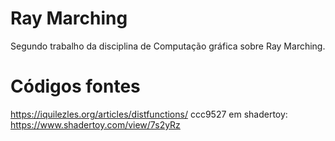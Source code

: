 # Ray Marching
Segundo trabalho da disciplina de Computação gráfica sobre Ray Marching.

# Códigos fontes
https://iquilezles.org/articles/distfunctions/
ccc9527 em shadertoy: https://www.shadertoy.com/view/7s2yRz  